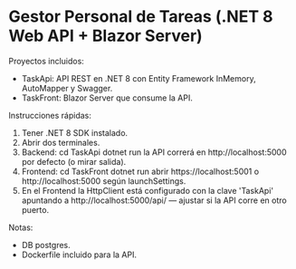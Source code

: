 # Gestor Personal de Tareas (.NET 8 Web API + Blazor Server)

Proyectos incluidos:
- TaskApi: API REST en .NET 8 con Entity Framework InMemory, AutoMapper y Swagger.
- TaskFront: Blazor Server que consume la API.

Instrucciones rápidas:
1. Tener .NET 8 SDK instalado.
2. Abrir dos terminales.
3. Backend:
   cd TaskApi
   dotnet run
   la API correrá en http://localhost:5000 por defecto (o mirar salida).
4. Frontend:
   cd TaskFront
   dotnet run
   abrir https://localhost:5001 o http://localhost:5000 según launchSettings.
5. En el Frontend la HttpClient está configurado con la clave 'TaskApi' apuntando a http://localhost:5000/api/ — ajustar si la API corre en otro puerto.

Notas:
- DB postgres.
- Dockerfile incluido para la API.
